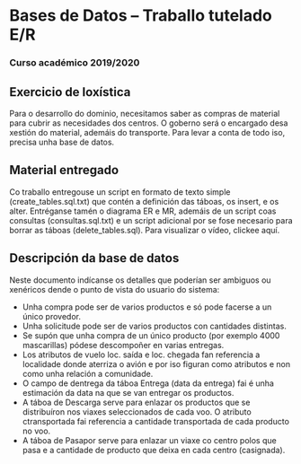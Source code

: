 # Bases de Datos – Traballo tutelado E/R

### Curso académico 2019/2020

## Exercicio de loxística

Para o desarrollo do dominio, necesitamos saber as compras de material para cubrir as
necesidades dos centros. O goberno será o encargado desa xestión do material, ademáis do
transporte. Para levar a conta de todo iso, precisa unha base de datos.


## Material entregado

Co traballo entregouse un script en formato de texto simple (create_tables.sql.txt) que contén a
definición das táboas, os insert, e os alter. Entréganse tamén o diagrama ER e MR, ademáis de
un script coas consultas (consultas.sql.txt) e un script adicional por se fose necesario para borrar
as táboas (delete_tables.sql). Para visualizar o vídeo, clickee aquí.

## Descripción da base de datos

Neste documento indícanse os detalles que poderían ser ambiguos ou xenéricos dende o punto
de vista do usuario do sistema:
* Unha compra pode ser de varios productos e só pode facerse a un único provedor.
* Unha solicitude pode ser de varios productos con cantidades distintas.
* Se supón que unha compra de un único producto (por exemplo 4000 mascarillas) pódese descompoñer en varias entregas.
* Los atributos de vuelo loc. saída e loc. chegada fan referencia a localidade donde aterriza o avión e por iso figuran como atributos e non como unha relación a comunidade.
* O campo de dentrega da táboa Entrega (data da entrega) fai é unha estimación da data na que se van entregar os productos.
* A táboa de Descarga serve para enlazar os productos que se distribuíron nos viaxes seleccionados de cada voo. O atributo ctransportada fai referencia a cantidade transportada de cada producto no voo.
* A táboa de Pasapor serve para enlazar un viaxe co centro polos que pasa e a cantidade de producto que deixa en cada centro (casignada).

